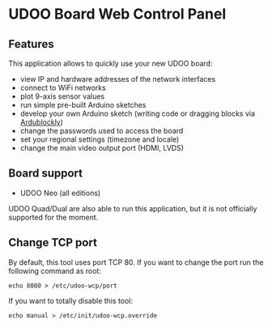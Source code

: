 # UDOO Board Web Control Panel

## Features
This application allows to quickly use your new UDOO board:

 * view IP and hardware addresses of the network interfaces
 * connect to WiFi networks
 * plot 9-axis sensor values
 * run simple pre-built Arduino sketches
 * develop your own Arduino sketch (writing code or dragging blocks via [Ardublockly](https://github.com/carlosperate/ardublockly))
 * change the passwords used to access the board
 * set your regional settings (timezone and locale)
 * change the main video output port (HDMI, LVDS)

## Board support

* UDOO Neo (all editions)

UDOO Quad/Dual are also able to run this application, but it is not officially supported for the moment.

## Change TCP port
By default, this tool uses port TCP 80. If you want to change the port run the following command as root:

    echo 8080 > /etc/udoo-wcp/port

If you want to totally disable this tool:

    echo manual > /etc/init/udoo-wcp.override

